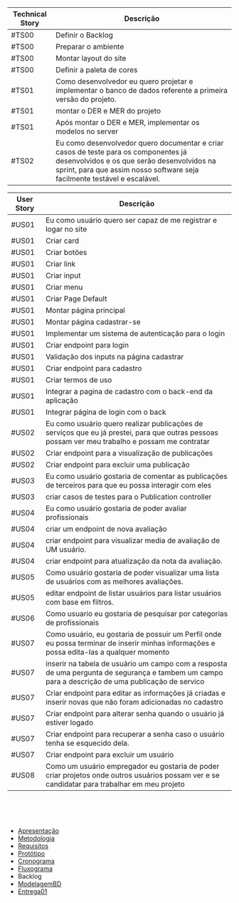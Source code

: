 
|Technical Story|Descrição
|--|--|
|#TS00|Definir o Backlog|
|#TS00|Preparar o ambiente|
|#TS00|Montar layout do site|
|#TS00|Definir a paleta de cores|
|#TS01|Como desenvolvedor eu quero projetar e implementar o banco de dados referente a primeira versão do projeto.|
|#TS01| montar o DER e MER do projeto|
|#TS01| Após montar o DER e MER, implementar os modelos no server|
|#TS02|Eu como desenvolvedor quero documentar e criar casos de teste para os componentes já desenvolvidos e os que serão desenvolvidos na sprint, para que assim nosso software seja facilmente testável e escalável.|

|User Story|Descrição|
|--|--|
|#US01|Eu como usuário quero ser capaz de me registrar e logar no site|
|#US01| Criar card|
|#US01| Criar botões|
|#US01| Criar link|
|#US01| Criar input|
|#US01|Criar menu|
|#US01| Criar Page Default|
|#US01| Montar página principal|
|#US01| Montar página cadastrar-se|
|#US01| Implementar um sistema de autenticação para o login|
|#US01| Criar endpoint para login|
|#US01| Validação dos inputs na página cadastrar|
|#US01| Criar endpoint para cadastro|
|#US01| Criar termos de uso|
|#US01|Integrar a pagina de cadastro com o back-end da aplicação|
|#US01|Integrar página de login com o back|
|#US02|Eu como usuário quero realizar publicações de serviços que eu já prestei, para que outras pessoas possam ver meu trabalho e possam me contratar|
|#US02| Criar endpoint para a visualização de publicações|
|#US02| Criar endpoint para excluir uma publicação|
|#US03| Eu como usuário gostaria de comentar as publicações de terceiros para que eu possa interagir com eles|
|#US03| criar casos de testes para o Publication controller|
|#US04| Eu como usuário gostaria de poder avaliar profissionais|
|#US04|criar um endpoint de nova avaliação|
|#US04| criar endpoint para visualizar media de avaliação de UM usuário.|
|#US04|criar endpoint para atualização da nota da avaliação.|
|#US05| Como usuário gostaria de poder visualizar uma lista de usuários com as melhores avaliações.|
|#US05| editar endpoint de listar usuários para listar usuários com base em filtros.|
|#US06| Como usuario eu gostaria de pesquisar por categorias de profissionais|
|#US07| Como usuário, eu gostaria de possuir um Perfil onde eu possa terminar de inserir minhas informações e possa edita-las a qualquer momento|
|#US07| inserir na tabela de usuário um campo com a resposta de uma pergunta de segurança e tambem um campo para a descrição de uma publicação de servico|
|#US07| Criar endpoint para editar as informações já criadas e inserir novas que não foram adicionadas no cadastro|
|#US07| Criar endpoint para alterar senha quando o usuário já estiver logado|
|#US07| Criar endpoint para recuperar a senha caso o usuário tenha se esquecido dela.|
|#US07| Criar endpoint para excluir um usuário|
|#US08| Como um usuário empregador eu gostaria de poder criar projetos onde outros usuários possam ver e se candidatar para trabalhar em meu projeto|

<br/>
<br/>
<br/>


- [Apresentação](/Apresentacao.MD)
- [Metodologia](/Metodologia.MD)
- [Requisitos](/Requisitos.MD)
- [Protótipo](/Prototipo.MD)
- [Cronograma](/Cronograma.MD)
- [Fluxograma](/Fluxograma.MD)
- Backlog
- [ModelagemBD](/DER-DLD.MD)
- [Entrega01](/Entrega01.MD)
